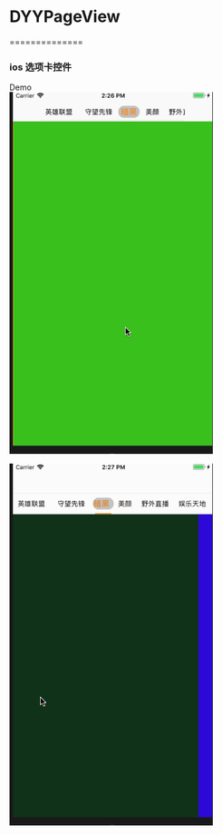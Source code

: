 # DYYPageView

==============


### ios 选项卡控件 



Demo<br>
![](https://github.com/dyy1993/DYYPageView/raw/master/test1.gif)

![](https://github.com/dyy1993/DYYPageView/raw/master/test2.gif)